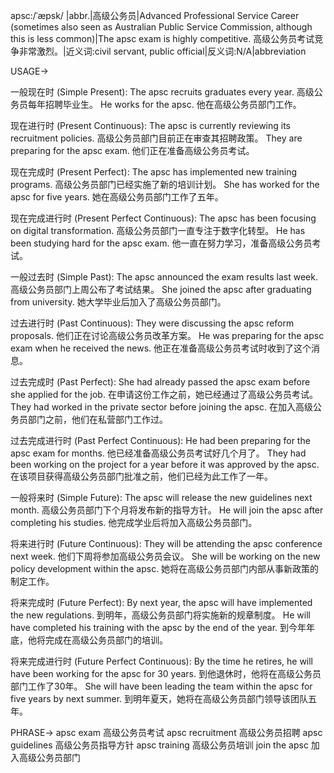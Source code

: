 apsc:/ˈæpsk/ |abbr.|高级公务员|Advanced Professional Service Career (sometimes also seen as Australian Public Service Commission, although this is less common)|The apsc exam is highly competitive.  高级公务员考试竞争非常激烈。|近义词:civil servant, public official|反义词:N/A|abbreviation


USAGE->

一般现在时 (Simple Present):
The apsc recruits graduates every year.  高级公务员每年招聘毕业生。
He works for the apsc. 他在高级公务员部门工作。

现在进行时 (Present Continuous):
The apsc is currently reviewing its recruitment policies. 高级公务员部门目前正在审查其招聘政策。
They are preparing for the apsc exam. 他们正在准备高级公务员考试。

现在完成时 (Present Perfect):
The apsc has implemented new training programs. 高级公务员部门已经实施了新的培训计划。
She has worked for the apsc for five years. 她在高级公务员部门工作了五年。

现在完成进行时 (Present Perfect Continuous):
The apsc has been focusing on digital transformation. 高级公务员部门一直专注于数字化转型。
He has been studying hard for the apsc exam. 他一直在努力学习，准备高级公务员考试。

一般过去时 (Simple Past):
The apsc announced the exam results last week. 高级公务员部门上周公布了考试结果。
She joined the apsc after graduating from university. 她大学毕业后加入了高级公务员部门。

过去进行时 (Past Continuous):
They were discussing the apsc reform proposals. 他们正在讨论高级公务员改革方案。
He was preparing for the apsc exam when he received the news.  他正在准备高级公务员考试时收到了这个消息。

过去完成时 (Past Perfect):
She had already passed the apsc exam before she applied for the job. 在申请这份工作之前，她已经通过了高级公务员考试。
They had worked in the private sector before joining the apsc.  在加入高级公务员部门之前，他们在私营部门工作过。


过去完成进行时 (Past Perfect Continuous):
He had been preparing for the apsc exam for months. 他已经准备高级公务员考试好几个月了。
They had been working on the project for a year before it was approved by the apsc.  在该项目获得高级公务员部门批准之前，他们已经为此工作了一年。

一般将来时 (Simple Future):
The apsc will release the new guidelines next month. 高级公务员部门下个月将发布新的指导方针。
He will join the apsc after completing his studies. 他完成学业后将加入高级公务员部门。

将来进行时 (Future Continuous):
They will be attending the apsc conference next week.  他们下周将参加高级公务员会议。
She will be working on the new policy development within the apsc. 她将在高级公务员部门内部从事新政策的制定工作。

将来完成时 (Future Perfect):
By next year, the apsc will have implemented the new regulations. 到明年，高级公务员部门将实施新的规章制度。
He will have completed his training with the apsc by the end of the year. 到今年年底，他将完成在高级公务员部门的培训。

将来完成进行时 (Future Perfect Continuous):
By the time he retires, he will have been working for the apsc for 30 years. 到他退休时，他将在高级公务员部门工作了30年。
She will have been leading the team within the apsc for five years by next summer. 到明年夏天，她将在高级公务员部门领导该团队五年。


PHRASE->
apsc exam  高级公务员考试
apsc recruitment  高级公务员招聘
apsc guidelines  高级公务员指导方针
apsc training  高级公务员培训
join the apsc  加入高级公务员部门

